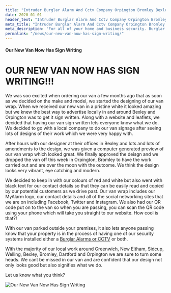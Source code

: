 ```yaml
---
title: "Intruder Burglar Alarm And Cctv Company Orpington Bromley Bexley"
date: 2020-01-01
header_text: "Intruder Burglar Alarm And Cctv Company Orpington Bromley Bexley"
meta_title: "Intruder Burglar Alarm And Cctv Company Orpington Bromley Bexley"
meta_description: "For all of your home and business security. Burglar Alarm Servicing, Burglar Alarm Installation, Alarm Battery and CCTV. Call 020 8302 4065 or email us."
permalink: "/news/our-new-van-now-has-sign-writing/"
---
```


#### Our New Van Now Has Sign Writing

# OUR NEW VAN NOW HAS SIGN WRITING!!!

We was soo excited when ordering our van a few months ago that as soon as we decided on the make and model, we started the designing of our van wrap. When we received our new van in a pristine white it looked amazing but we knew the best way to advertise locally in and around Bexley and Orpington was to get it sign written. Along with a website and leaflets, we decided that having our van sign written lets everyone know what we do. We decided to go with a local company to do our van signage after seeing lots of designs of their work which we were very happy with.

After hours with our designer at their offices in Bexley and lots and lots of amendments to the design, we was given a computer generated preview of our van wrap which looked great. We finally approved the deisgn and we dropped the van off this week in Orpington, Bromley to have the work carried out and are over the moon with the outcome. We think the design looks very vibrant, eye catching and modern.

We decided to keep in with our colours of red and white but also went with black text for our contact details so that they can be easily read and copied by our potential customers as we drive past. Our van wrap includes our MyAlarm logo, our contact details and all of the social networking sites that we are on including Facebook, Twitter and Instagram. We also had our QR code put on to the van so when you are passing, you can scan the QR code using your phone which will take you straight to our website. How cool is that?!

With our van parked outside your premises, it also lets anyone passing know that your property is in the process of having one of our security systems installed either a [Burglar Alarms or CCTV](/categories/special-offers.php) or both.

With the majority of our local work around Greenwich, New Eltham, Sidcup, Welling, Bexley, Bromley, Dartford and Orpington we are sure to turn some heads. We cant be missed in our van and are confident that our design not only looks good but also signifies what we do.

Let us know what you think?

![Our New Van Now Has Sign Writing](https://res.cloudinary.com/kbs/image/upload/kn42g7zs2azc8bgruixg.jpg)